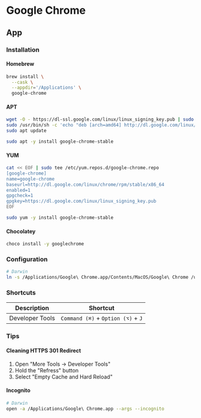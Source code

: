 # Google Chrome

## App

### Installation

#### Homebrew

```sh
brew install \
  --cask \
  --appdir='/Applications' \
  google-chrome
```

#### APT

```sh
wget -O - https://dl-ssl.google.com/linux/linux_signing_key.pub | sudo apt-key add -
sudo /usr/bin/sh -c 'echo "deb [arch=amd64] http://dl.google.com/linux/chrome/deb/ stable main" >> /etc/apt/sources.list.d/google.list'
sudo apt update
```

```sh
sudo apt -y install google-chrome-stable
```

#### YUM

```sh
cat << EOF | sudo tee /etc/yum.repos.d/google-chrome.repo
[google-chrome]
name=google-chrome
baseurl=http://dl.google.com/linux/chrome/rpm/stable/x86_64
enabled=1
gpgcheck=1
gpgkey=https://dl.google.com/linux/linux_signing_key.pub
EOF
```

```sh
sudo yum -y install google-chrome-stable
```

#### Chocolatey

```sh
choco install -y googlechrome
```

### Configuration

```sh
# Darwin
ln -s /Applications/Google\ Chrome.app/Contents/MacOS/Google\ Chrome /usr/local/bin/chrome
```

### Shortcuts

| Description     | Shortcut                           |
| --------------- | ---------------------------------- |
| Developer Tools | `Command (⌘)` + `Option (⌥)` + `J` |

### Tips

#### Cleaning HTTPS 301 Redirect

1. Open "More Tools -> Developer Tools"
2. Hold the "Refress" button
3. Select "Empty Cache and Hard Reload"

#### Incognito

```sh
# Darwin
open -a /Applications/Google\ Chrome.app --args --incognito
```

<!--
NET::ERR_CERT_AUTHORITY_INVALID

chrome://settings/security?q=enhanced

chrome://flags/
Insecure origins treated as secure
Allow invalid certificates for resources loaded from localhost.

/Applications/Google\ Chrome\ Dev.app/Contents/MacOS/Google\ Chrome\ Dev \
  --ignore-certificate-errors \
  --ignore-urlfetcher-cert-requests \
  --allow-insecure-localhost
-->
